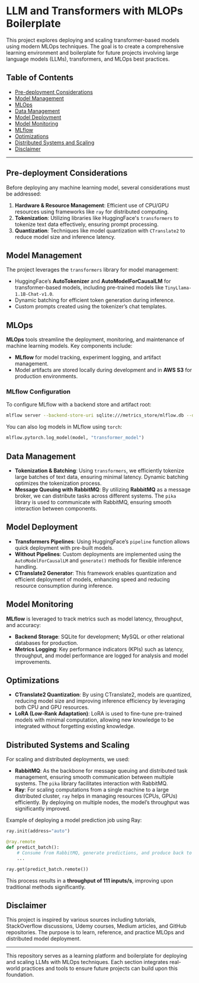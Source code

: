 # LLM and Transformers with MLOPs Boilerplate

This project explores deploying and scaling transformer-based models using modern MLOps techniques. The goal is to create a comprehensive learning environment and boilerplate for future projects involving large language models (LLMs), transformers, and MLOps best practices.

## Table of Contents

- [Pre-deployment Considerations](#pre-deployment-considerations)
- [Model Management](#model-management)
- [MLOps](#mlops)
- [Data Management](#data-management)
- [Model Deployment](#model-deployment)
- [Model Monitoring](#model-monitoring)
- [MLflow](#mlflow)
- [Optimizations](#optimizations)
- [Distributed Systems and Scaling](#distributed-systems-and-scaling)
- [Disclaimer](#disclaimer)

---

## Pre-deployment Considerations

Before deploying any machine learning model, several considerations must be addressed:

1. **Hardware & Resource Management**: Efficient use of CPU/GPU resources using frameworks like `ray` for distributed computing.
2. **Tokenization**: Utilizing libraries like HuggingFace's `transformers` to tokenize text data effectively, ensuring prompt processing.
3. **Quantization**: Techniques like model quantization with `CTranslate2` to reduce model size and inference latency.

## Model Management

The project leverages the `transformers` library for model management:

- HuggingFace’s **AutoTokenizer** and **AutoModelForCausalLM** for transformer-based models, including pre-trained models like `TinyLlama-1.1B-Chat-v1.0`.
- Dynamic batching for efficient token generation during inference.
- Custom prompts created using the tokenizer’s chat templates.

## MLOps

**MLOps** tools streamline the deployment, monitoring, and maintenance of machine learning models. Key components include:

- **MLflow** for model tracking, experiment logging, and artifact management.
- Model artifacts are stored locally during development and in **AWS S3** for production environments.

### MLflow Configuration

To configure MLflow with a backend store and artifact root:

```bash
mlflow server --backend-store-uri sqlite:///metrics_store/mlflow.db --default-artifact-root /path/to/artifacts --host 0.0.0.0 --port 5000
```

You can also log models in MLflow using `torch`:

```python
mlflow.pytorch.log_model(model, "transformer_model")
```

## Data Management

- **Tokenization & Batching**: Using `transformers`, we efficiently tokenize large batches of text data, ensuring minimal latency. Dynamic batching optimizes the tokenization process.
- **Message Queuing with RabbitMQ**: By utilizing **RabbitMQ** as a message broker, we can distribute tasks across different systems. The `pika` library is used to communicate with RabbitMQ, ensuring smooth interaction between components.

## Model Deployment

- **Transformers Pipelines**: Using HuggingFace’s `pipeline` function allows quick deployment with pre-built models.
- **Without Pipelines**: Custom deployments are implemented using the `AutoModelForCausalLM` and `generate()` methods for flexible inference handling.
- **CTranslate2 Generator**: This framework enables quantization and efficient deployment of models, enhancing speed and reducing resource consumption during inference.

## Model Monitoring

**MLflow** is leveraged to track metrics such as model latency, throughput, and accuracy:

- **Backend Storage**: SQLite for development; MySQL or other relational databases for production.
- **Metrics Logging**: Key performance indicators (KPIs) such as latency, throughput, and model performance are logged for analysis and model improvements.

## Optimizations

- **CTranslate2 Quantization**: By using CTranslate2, models are quantized, reducing model size and improving inference efficiency by leveraging both CPU and GPU resources.
- **LoRA (Low-Rank Adaptation)**: LoRA is used to fine-tune pre-trained models with minimal computation, allowing new knowledge to be integrated without forgetting existing knowledge.

## Distributed Systems and Scaling

For scaling and distributed deployments, we used:

- **RabbitMQ**: As the backbone for message queuing and distributed task management, ensuring smooth communication between multiple systems. The `pika` library facilitates interaction with RabbitMQ.
- **Ray**: For scaling computations from a single machine to a large distributed cluster, `ray` helps in managing resources (CPUs, GPUs) efficiently. By deploying on multiple nodes, the model’s throughput was significantly improved.

Example of deploying a model prediction job using Ray:

```python
ray.init(address="auto")

@ray.remote
def predict_batch():
    # Consume from RabbitMQ, generate predictions, and produce back to RabbitMQ
    ...

ray.get(predict_batch.remote())
```

This process results in a **throughput of 111 inputs/s**, improving upon traditional methods significantly.

## Disclaimer

This project is inspired by various sources including tutorials, StackOverflow discussions, Udemy courses, Medium articles, and GitHub repositories. The purpose is to learn, reference, and practice MLOps and distributed model deployment.

---

This repository serves as a learning platform and boilerplate for deploying and scaling LLMs with MLOps techniques. Each section integrates real-world practices and tools to ensure future projects can build upon this foundation.

